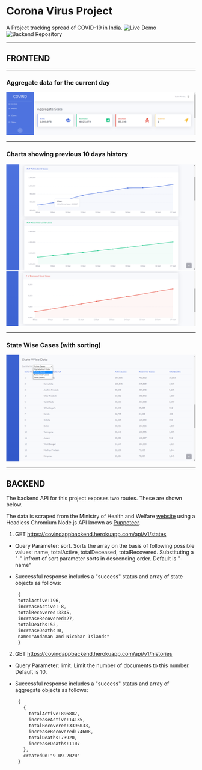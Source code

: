 # Corona Virus Project
A Project tracking spread of COVID-19 in India.
![Live Demo](https://covind.netlify.app/)
![Backend Repository](https://github.com/sach0499/corona-virus-project-v2)

---

## FRONTEND

---

### Aggregate data for the current day
![Aggregate Data](/images/toppart.png)

---

### Charts showing previous 10 days history
![Chart1](/images/Chart1.png)
![Chart2](/images/Chart2.png)

---

### State Wise Cases (with sorting)
![Table](/images/table.png)

---

## BACKEND

The backend API for this project exposes two routes. These are shown below.

The data is scraped from the Ministry of Health and Welfare [website](https://www.mohfw.gov.in/) using a Headless Chromium Node.js API known as [Puppeteer](https://github.com/puppeteer/puppeteer). 

1. GET https://covindappbackend.herokuapp.com/api/v1/states
 - Query Parameter: sort. Sorts the array on the basis of following possible values: name, totalActive, totalDeceased, totalRecovered. Substituting a "-" infront of sort parameter sorts in descending order. Default is "-name"
 - Successful response includes a "success" status and array of state objects as follows:
        
        {
        totalActive:196,
        increaseActive:-8,
        totalRecovered:3345,
        increaseRecovered:27,
        totalDeaths:52,
        increaseDeaths:0,
        name:"Andaman and Nicobar Islands"
        }
        
2. GET https://covindappbackend.herokuapp.com/api/v1/histories
 - Query Parameter: limit. Limit the number of documents to this number. Default is 10.
 - Successful response includes a "success" status and array of aggregate objects as follows:
        
        {
          {  
            totalActive:896887,
            increaseActive:14135,
            totalRecovered:3396033,
            increaseRecovered:74608,
            totalDeaths:73920,
            increaseDeaths:1107
          },
          createdOn:"9-09-2020"
        }
